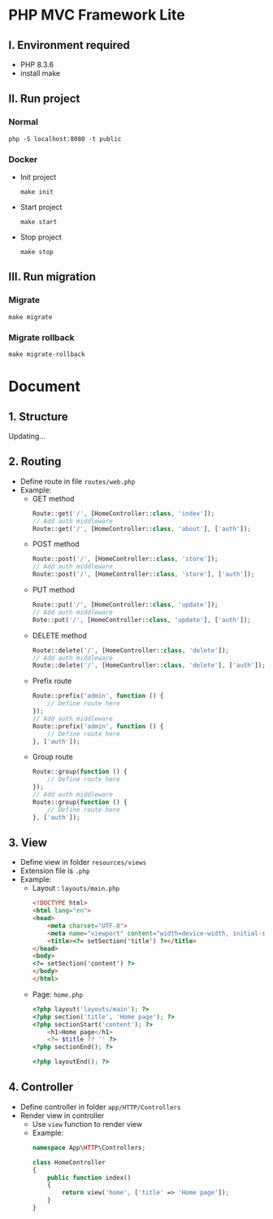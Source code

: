 # PHP MVC Framework Lite

## I. Environment required

- PHP 8.3.6
- install make

## II. Run project
### Normal
```
php -S localhost:8080 -t public
```
### Docker
- Init project
	```
	make init
	```
- Start project
	```
	make start
	```
- Stop project
	```
	make stop
	```
## III. Run migration
### Migrate
```
make migrate
```

### Migrate rollback
```
make migrate-rollback
```

# Document
## 1. Structure
Updating...
## 2. Routing
- Define route in file `routes/web.php`
- Example:
  - GET method
    ```php
    Route::get('/', [HomeController::class, 'index']);
    // Add auth middleware
    Route::get('/', [HomeController::class, 'about'], ['auth']);
    ```
  - POST method
    ```php
    Route::post('/', [HomeController::class, 'store']);
    // Add auth middleware
    Route::post('/', [HomeController::class, 'store'], ['auth']);
    ```
  - PUT method
    ```php
    Route::put('/', [HomeController::class, 'update']);
    // Add auth middleware
    Rote::put('/', [HomeController::class, 'update'], ['auth']);
    ```
  - DELETE method
    ```php
    Route::delete('/', [HomeController::class, 'delete']);
    // Add auth middleware
    Route::delete('/', [HomeController::class, 'delete'], ['auth']);
    ```
  - Prefix route
    ```php
    Route::prefix('admin', function () {
        // Define route here
    });
    // Add auth middleware
    Route::prefix('admin', function () {
        // Define route here
    }, ['auth']);
    ```
  - Group route
    ```php
    Route::group(function () {
        // Define route here
    });
    // Add auth middleware
    Route::group(function () {
        // Define route here
    }, ['auth']);
    ```
## 3. View

- Define view in folder `resources/views`
- Extension file is `.php`
- Example:
  - Layout : `layouts/main.php`
    ```html
    <!DOCTYPE html>
    <html lang="en">
    <head>
        <meta charset="UTF-8">
        <meta name="viewport" content="width=device-width, initial-scale=1.0">
        <title><?= setSection('title') ?></title>
    </head>
    <body>
    <?= setSection('content') ?>
    </body>
    </html>
    ```
  - Page: `home.php`
    ```php
    <?php layout('layouts/main'); ?>
    <?php section('title', 'Home page'); ?>
    <?php sectionStart('content'); ?>
        <h1>Home page</h1>
        <?= $title ?? '' ?>
    <?php sectionEnd(); ?>
  
    <?php layoutEnd(); ?>
    ```
## 4. Controller
- Define controller in folder `app/HTTP/Controllers`
- Render view in controller
  - Use `view` function to render view
  - Example:
    ```php
    namespace App\HTTP\Controllers;
  
    class HomeController
    {
        public function index()
        {
            return view('home', ['title' => 'Home page']);
        }
    }
    ```
